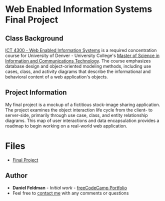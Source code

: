# Web Enabled Information Systems Final Project

## Class Background
[ICT 4300 - Web Enabled Information Systems](https://universitycollege.du.edu/courses/coursesdetail.cfm?degreecode=ict&coursenum=4300) is a required concentration course for University of Denver - University College's [Master of Science in Information and Communications Technology](https://universitycollege.du.edu/ict/degree/masters/web-design-and-development-online/degreeid/400). The course emphasizes database design and object-oriented modeling methods, including use cases, class, and activity diagrams that describe the informational and behavioral content of a web application's objects.

## Project Information
My final project is a mockup of a fictitious stock-image sharing application. The project examines the object interaction life cycle from the client- to server-side, primarily through use case, class, and entity relationship diagrams. This map of user interactions and data encapsulation provides a roadmap to begin working on a real-world web application. 

# Files

- [Final Project](https://github.com/Feldbot/ICT-Web-Enabled-Information-Systems/blob/master/Daniel_Feldman_Web-Enabled_Information_Systems_Final.pdf)

## Author

* **Daniel Feldman** - *Initial work* - [freeCodeCamp Portfolio](https://feldbot.github.io/fcc-portfolio/)
* Feel free to [contact me](mailto:feldbot@gmail.com) with any comments or questions
